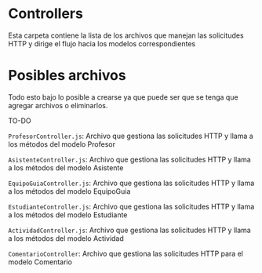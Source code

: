 # Controllers
Esta carpeta contiene la lista de los archivos que manejan las solicitudes HTTP y dirige el flujo hacia los modelos correspondientes
# Posibles archivos
Todo esto bajo lo posible a crearse ya que puede ser que se tenga que agregar archivos o eliminarlos.

TO-DO

`ProfesorController.js`: Archivo que gestiona las solicitudes HTTP y llama a los métodos del modelo Profesor 

`AsistenteController.js`: Archivo que gestiona las solicitudes HTTP y llama a los métodos del modelo Asistente 

`EquipoGuiaController.js`: Archivo que gestiona las solicitudes HTTP y llama a los métodos del modelo EquipoGuia 

`EstudianteController.js`: Archivo que gestiona las solicitudes HTTP y llama a los métodos del modelo Estudiante 

`ActividadController.js`: Archivo que gestiona las solicitudes HTTP y llama a los métodos del modelo Actividad 

`ComentarioController`: Archivo que gestiona las solicitudes HTTP para el modelo Comentario